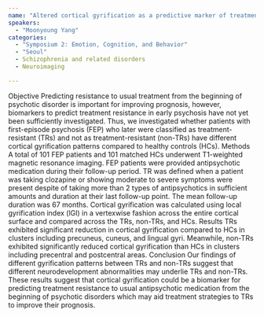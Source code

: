 ```yaml
---
name: "Altered cortical gyrification as a predictive marker of treatment resistance in patients with first-episode psychosis"
speakers:
  - "Moonyoung Yang"
categories:
  - "Symposium 2: Emotion, Cognition, and Behavior"
  - "Seoul"
  - Schizophrenia and related disorders
  - Neuroimaging

---
```


Objective Predicting resistance to usual treatment from the beginning of psychotic disorder is important for improving prognosis, however, biomarkers to predict treatment resistance in early psychosis have not yet been sufficiently investigated. Thus, we investigated whether patients with first-episode psychosis (FEP) who later were classified as treatment-resistant (TRs) and not as treatment-resistant (non-TRs) have different cortical gyrification patterns compared to healthy controls (HCs). Methods A total of 101 FEP patients and 101 matched HCs underwent T1-weighted magnetic resonance imaging. FEP patients were provided antipsychotic medication during their follow-up period. TR was defined when a patient was taking clozapine or showing moderate to severe symptoms were present despite of taking more than 2 types of antipsychotics in sufficient amounts and duration at their last follow-up point. The mean follow-up duration was 67 months. Cortical gyrification was calculated using local gyrification index (lGI) in a vertexwise fashion across the entire cortical surface and compared across the TRs, non-TRs, and HCs. Results TRs exhibited significant reduction in cortical gyrification compared to HCs in clusters including precuneus, cuneus, and lingual gyri. Meanwhile, non-TRs exhibited significantly reduced cortical gyrification than HCs in clusters including precentral and postcentral areas. Conclusion Our findings of different gyrification patterns between TRs and non-TRs suggest that different neurodevelopment abnormalities may underlie TRs and non-TRs. These results suggest that cortical gyrification could be a biomarker for predicting treatment resistance to usual antipsychotic medication from the beginning of psychotic disorders which may aid treatment strategies to TRs to improve their prognosis.
